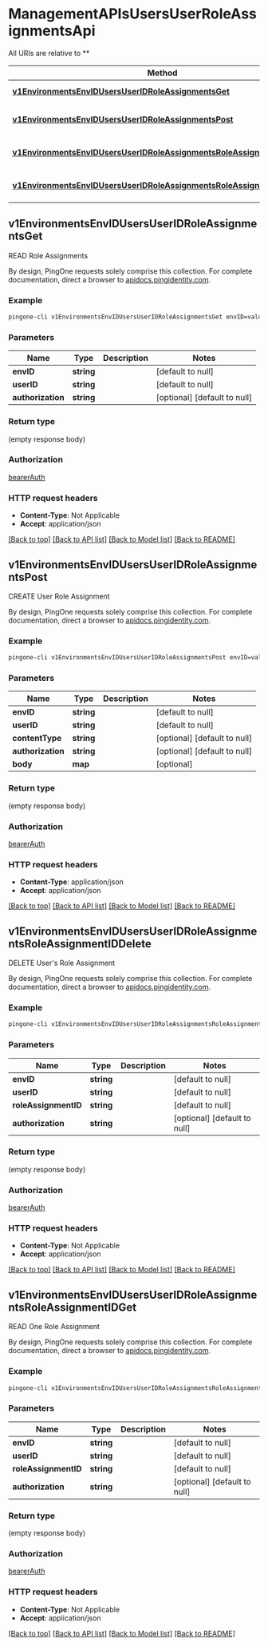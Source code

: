 # ManagementAPIsUsersUserRoleAssignmentsApi

All URIs are relative to **

Method | HTTP request | Description
------------- | ------------- | -------------
[**v1EnvironmentsEnvIDUsersUserIDRoleAssignmentsGet**](ManagementAPIsUsersUserRoleAssignmentsApi.md#v1EnvironmentsEnvIDUsersUserIDRoleAssignmentsGet) | **GET** /v1/environments/{envID}/users/{userID}/roleAssignments | READ Role Assignments
[**v1EnvironmentsEnvIDUsersUserIDRoleAssignmentsPost**](ManagementAPIsUsersUserRoleAssignmentsApi.md#v1EnvironmentsEnvIDUsersUserIDRoleAssignmentsPost) | **POST** /v1/environments/{envID}/users/{userID}/roleAssignments | CREATE User Role Assignment
[**v1EnvironmentsEnvIDUsersUserIDRoleAssignmentsRoleAssignmentIDDelete**](ManagementAPIsUsersUserRoleAssignmentsApi.md#v1EnvironmentsEnvIDUsersUserIDRoleAssignmentsRoleAssignmentIDDelete) | **DELETE** /v1/environments/{envID}/users/{userID}/roleAssignments/{roleAssignmentID} | DELETE User&#39;s Role Assignment
[**v1EnvironmentsEnvIDUsersUserIDRoleAssignmentsRoleAssignmentIDGet**](ManagementAPIsUsersUserRoleAssignmentsApi.md#v1EnvironmentsEnvIDUsersUserIDRoleAssignmentsRoleAssignmentIDGet) | **GET** /v1/environments/{envID}/users/{userID}/roleAssignments/{roleAssignmentID} | READ One Role Assignment



## v1EnvironmentsEnvIDUsersUserIDRoleAssignmentsGet

READ Role Assignments

By design, PingOne requests solely comprise this collection. For complete documentation, direct a browser to <a href='https://apidocs.pingidentity.com/pingone/platform/v1/api/'>apidocs.pingidentity.com</a>.

### Example

```bash
pingone-cli v1EnvironmentsEnvIDUsersUserIDRoleAssignmentsGet envID=value userID=value Authorization:value
```

### Parameters


Name | Type | Description  | Notes
------------- | ------------- | ------------- | -------------
 **envID** | **string** |  | [default to null]
 **userID** | **string** |  | [default to null]
 **authorization** | **string** |  | [optional] [default to null]

### Return type

(empty response body)

### Authorization

[bearerAuth](../README.md#bearerAuth)

### HTTP request headers

- **Content-Type**: Not Applicable
- **Accept**: application/json

[[Back to top]](#) [[Back to API list]](../README.md#documentation-for-api-endpoints) [[Back to Model list]](../README.md#documentation-for-models) [[Back to README]](../README.md)


## v1EnvironmentsEnvIDUsersUserIDRoleAssignmentsPost

CREATE User Role Assignment

By design, PingOne requests solely comprise this collection. For complete documentation, direct a browser to <a href='https://apidocs.pingidentity.com/pingone/platform/v1/api/'>apidocs.pingidentity.com</a>.

### Example

```bash
pingone-cli v1EnvironmentsEnvIDUsersUserIDRoleAssignmentsPost envID=value userID=value Content-Type:value Authorization:value
```

### Parameters


Name | Type | Description  | Notes
------------- | ------------- | ------------- | -------------
 **envID** | **string** |  | [default to null]
 **userID** | **string** |  | [default to null]
 **contentType** | **string** |  | [optional] [default to null]
 **authorization** | **string** |  | [optional] [default to null]
 **body** | **map** |  | [optional]

### Return type

(empty response body)

### Authorization

[bearerAuth](../README.md#bearerAuth)

### HTTP request headers

- **Content-Type**: application/json
- **Accept**: application/json

[[Back to top]](#) [[Back to API list]](../README.md#documentation-for-api-endpoints) [[Back to Model list]](../README.md#documentation-for-models) [[Back to README]](../README.md)


## v1EnvironmentsEnvIDUsersUserIDRoleAssignmentsRoleAssignmentIDDelete

DELETE User's Role Assignment

By design, PingOne requests solely comprise this collection. For complete documentation, direct a browser to <a href='https://apidocs.pingidentity.com/pingone/platform/v1/api/'>apidocs.pingidentity.com</a>.

### Example

```bash
pingone-cli v1EnvironmentsEnvIDUsersUserIDRoleAssignmentsRoleAssignmentIDDelete envID=value userID=value roleAssignmentID=value Authorization:value
```

### Parameters


Name | Type | Description  | Notes
------------- | ------------- | ------------- | -------------
 **envID** | **string** |  | [default to null]
 **userID** | **string** |  | [default to null]
 **roleAssignmentID** | **string** |  | [default to null]
 **authorization** | **string** |  | [optional] [default to null]

### Return type

(empty response body)

### Authorization

[bearerAuth](../README.md#bearerAuth)

### HTTP request headers

- **Content-Type**: Not Applicable
- **Accept**: application/json

[[Back to top]](#) [[Back to API list]](../README.md#documentation-for-api-endpoints) [[Back to Model list]](../README.md#documentation-for-models) [[Back to README]](../README.md)


## v1EnvironmentsEnvIDUsersUserIDRoleAssignmentsRoleAssignmentIDGet

READ One Role Assignment

By design, PingOne requests solely comprise this collection. For complete documentation, direct a browser to <a href='https://apidocs.pingidentity.com/pingone/platform/v1/api/'>apidocs.pingidentity.com</a>.

### Example

```bash
pingone-cli v1EnvironmentsEnvIDUsersUserIDRoleAssignmentsRoleAssignmentIDGet envID=value userID=value roleAssignmentID=value Authorization:value
```

### Parameters


Name | Type | Description  | Notes
------------- | ------------- | ------------- | -------------
 **envID** | **string** |  | [default to null]
 **userID** | **string** |  | [default to null]
 **roleAssignmentID** | **string** |  | [default to null]
 **authorization** | **string** |  | [optional] [default to null]

### Return type

(empty response body)

### Authorization

[bearerAuth](../README.md#bearerAuth)

### HTTP request headers

- **Content-Type**: Not Applicable
- **Accept**: application/json

[[Back to top]](#) [[Back to API list]](../README.md#documentation-for-api-endpoints) [[Back to Model list]](../README.md#documentation-for-models) [[Back to README]](../README.md)

